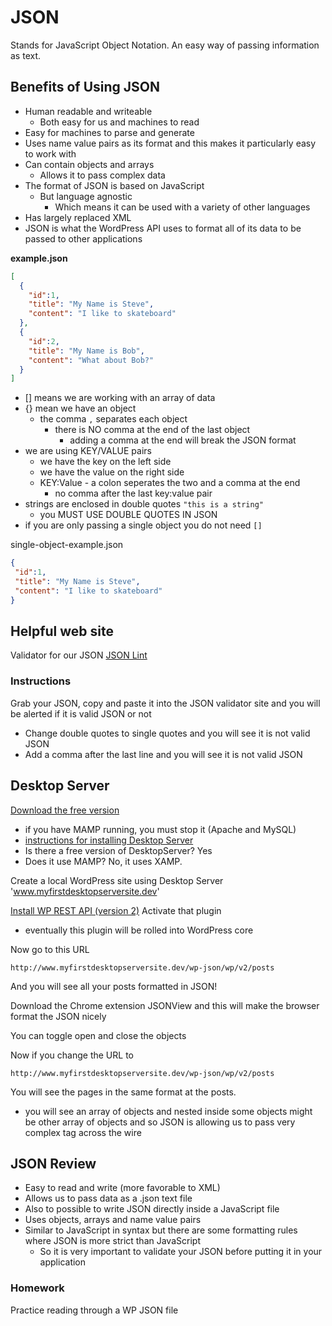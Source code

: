 # JSON
Stands for JavaScript Object Notation.
An easy way of passing information as text.

## Benefits of Using JSON
* Human readable and writeable
    - Both easy for us and machines to read
* Easy for machines to parse and generate
* Uses name value pairs as its format and this makes it particularly easy to work with
* Can contain objects and arrays
    - Allows it to pass complex data
* The format of JSON is based on JavaScript
    - But language agnostic
        + Which means it can be used with a variety of other languages
* Has largely replaced XML
* JSON is what the WordPress API uses to format all of its data to be passed to other applications

**example.json**

```json
[
  {
    "id":1,
    "title": "My Name is Steve",
    "content": "I like to skateboard"
  },
  {
    "id":2,
    "title": "My Name is Bob",
    "content": "What about Bob?"
  }
]
```

* [] means we are working with an array of data
* {} mean we have an object
    - the comma `,` separates each object
        + there is NO comma at the end of the last object
            * adding a comma at the end will break the JSON format
* we are using KEY/VALUE pairs
    - we have the key on the left side
    - we have the value on the right side
    - KEY:Value - a colon seperates the two and a comma at the end
        + no comma after the last key:value pair
* strings are enclosed in double quotes `"this is a string"`
    - you MUST USE DOUBLE QUOTES IN JSON
* if you are only passing a single object you do not need `[]`

single-object-example.json

```json
{
 "id":1,
 "title": "My Name is Steve",
 "content": "I like to skateboard"
}
```

## Helpful web site
Validator for our JSON
[JSON Lint](http://jsonlint.com/)

### Instructions
Grab your JSON, copy and paste it into the JSON validator site and you will be alerted if it is valid JSON or not

* Change double quotes to single quotes and you will see it is not valid JSON
* Add a comma after the last line and you will see it is not valid JSON

## Desktop Server
[Download the free version](https://serverpress.com)

* if you have MAMP running, you must stop it (Apache and MySQL)
* [instructions for installing Desktop Server](https://premium.wpmudev.org/blog/set-up-wordpress-locally-with-desktopserver/)
* Is there a free version of DesktopServer? Yes
* Does it use MAMP? No, it uses XAMP.

Create a local WordPress site using Desktop Server
'www.myfirstdesktopserversite.dev'

[Install WP REST API (version 2)](https://wordpress.org/plugins/rest-api/)
Activate that plugin
* eventually this plugin will be rolled into WordPress core

Now go to this URL

`http://www.myfirstdesktopserversite.dev/wp-json/wp/v2/posts`

And you will see all your posts formatted in JSON!

Download the Chrome extension JSONView and this will make the browser format the JSON nicely

You can toggle open and close the objects

Now if you change the URL to 

`http://www.myfirstdesktopserversite.dev/wp-json/wp/v2/posts`

You will see the pages in the same format at the posts.

* you will see an array of objects and nested inside some objects might be other array of objects and so JSON is allowing us to pass very complex tag across the wire

## JSON Review
* Easy to read and write (more favorable to XML)
* Allows us to pass data as a .json text file
* Also to possible to write JSON directly inside a JavaScript file 
* Uses objects, arrays and name value pairs
* Similar to JavaScript in syntax but there are some formatting rules where JSON is more strict than JavaScript
    - So it is very important to validate your JSON before putting it in your application

### Homework
Practice reading through a WP JSON file







 
